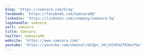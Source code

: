 ```yaml
---
blog: 'https://samsara.com/blog'
facebook: 'https://facebook.com/SamsaraHQ'
linkedin: 'https://linkedin.com/company/samsara-hq'
logohandle: samsara
sort: samsara
title: Samsara
twitter: SamsaraHQ
website: 'https://www.samsara.com/'
youtube: 'https://youtube.com/channel/UCOpn_J4tj8thPaZ7R3mcPSw'
---
```

